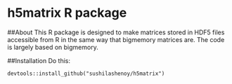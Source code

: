 # h5matrix R package


##About
This R package is designed to make matrices stored in HDF5 files accessible from R in the same way that bigmemory matrices are. The code is largely based on bigmemory.

##Installation
Do this:
```{r Install h5.matrix, eval = FALSE}
devtools::install_github("sushilashenoy/h5matrix")
```

